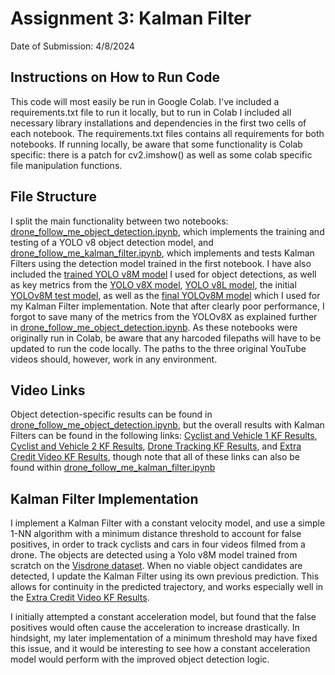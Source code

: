 # Assignment 3: Kalman Filter

Date of Submission: 4/8/2024

## Instructions on How to Run Code
This code will most easily be run in Google Colab. I've included a requirements.txt file to run it locally, but to run in Colab I included all necessary library installations and dependencies in the first two cells of each notebook. The requirements.txt files contains all requirements for both notebooks. If running locally, be aware that some functionality is Colab specific: there is a patch for cv2.imshow() as well as some colab specific file manipulation functions.

## File Structure

I split the main functionality between two notebooks: [drone_follow_me_object_detection.ipynb](https://github.com/dhauss/csgy6613-assignments/blob/main/assignment-3/drone_follow_me_object_detection.ipynb), which implements the training and testing of a YOLO v8 object detection model, and [drone_follow_me_kalman_filter.ipynb](https://github.com/dhauss/csgy6613-assignments/blob/main/assignment-3/drone_follow_me_kalman_filter.ipynb), which implements and tests Kalman Filters using the detection model trained in the first notebook. I have also included the [trained YOLO v8M model](https://github.com/dhauss/csgy6613-assignments/blob/main/assignment-3/yolov8m_150_epochs_metrics/yolov8m_150_epochs_best.pt) I used for object detections, as well as key metrics from the [YOLO v8X model](https://github.com/dhauss/csgy6613-assignments/tree/main/assignment-3/yolov8x_metrics), [YOLO v8L model](https://github.com/dhauss/csgy6613-assignments/tree/main/assignment-3/yolov8l_metrics), the initial [YOLOv8M test model](https://github.com/dhauss/csgy6613-assignments/tree/main/assignment-3/yolov8m_metrics), as well as the [final YOLOv8M model](https://github.com/dhauss/csgy6613-assignments/tree/main/assignment-3/yolov8m_150_epochs_metrics) which I used for my Kalman Filter implementation. Note that after clearly poor performance, I forgot to save many of the metrics from the YOLOv8X as explained further in [drone_follow_me_object_detection.ipynb](https://github.com/dhauss/csgy6613-assignments/blob/main/assignment-3/drone_follow_me_object_detection.ipynb). As these notebooks were originally run in Colab, be aware that any harcoded filepaths will have to be updated to run the code locally. The paths to the three original YouTube videos should, however, work in any environment.

## Video Links

Object detection-specific results can be found in [drone_follow_me_object_detection.ipynb](https://github.com/dhauss/csgy6613-assignments/blob/main/assignment-3/drone_follow_me_object_detection.ipynb), but the overall results with Kalman Filters can be found in the following links: [Cyclist and Vehicle 1 KF Results](https://drive.google.com/file/d/14W7ChiQRnKRP8J7tEGpJmXRKQ01ql0zB/view?usp=sharing), [Cyclist and Vehicle 2 KF Results](https://drive.google.com/file/d/1-DNH1ccXEOfYmqHZbdyDpYnfvIUfpYWe/view?usp=sharing), [Drone Tracking KF Results](https://drive.google.com/file/d/1-2ZTJT3SXwRoevmNC06Qo-AUgwbYJmUy/view?usp=sharing), and [Extra Credit Video KF Results](https://drive.google.com/file/d/1-EQ1W0Ybfi3BGOuaEl_pxvQe1y5CuKc8/view?usp=sharing), though note that all of these links can also be found within [drone_follow_me_kalman_filter.ipynb](https://github.com/dhauss/csgy6613-assignments/blob/main/assignment-3/drone_follow_me_kalman_filter.ipynb)

## Kalman Filter Implementation

I implement a Kalman Filter with a constant velocity model, and use a simple 1-NN algorithm with a minimum distance threshold to account for false positives, in order to track cyclists and cars in four videos filmed from a drone. The objects are detected using a Yolo v8M model trained from scratch on the [Visdrone dataset](https://universe.roboflow.com/visdrone/visdrone-lzsy1). When no viable object candidates are detected, I update the Kalman Filter using its own previous prediction. This allows for continuity in the predicted trajectory, and works especially well in the [Extra Credit Video KF Results](https://drive.google.com/file/d/1-EQ1W0Ybfi3BGOuaEl_pxvQe1y5CuKc8/view?usp=sharing).

I initially attempted a constant acceleration model, but found that the false positives would often cause the acceleration to increase drastically. In hindsight, my later implementation of a minimum threshold may have fixed this issue, and it would be interesting to see how a constant acceleration model would perform with the improved object detection logic.
